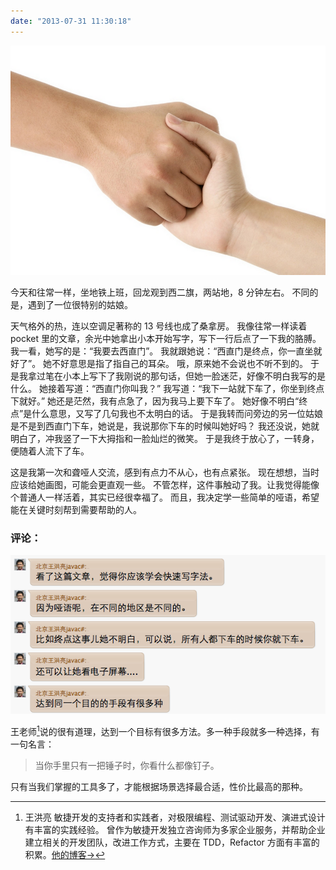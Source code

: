 ```yaml
---
date: "2013-07-31 11:30:18"
---
```


<img src="/_image/2013-07-31/Screen-Shot-2013-07-31-at-10.28.01-AM.png?width=320" alt="">

今天和往常一样，坐地铁上班，回龙观到西二旗，两站地，8 分钟左右。
不同的是，遇到了一位很特别的姑娘。

天气格外的热，连以空调足著称的 13 号线也成了桑拿房。
我像往常一样读着 pocket 里的文章，余光中她拿出小本开始写字，写下一行后点了一下我的胳膊。
我一看，她写的是：“我要去西直门”。
我就跟她说：“西直门是终点，你一直坐就好了”。
她不好意思是指了指自己的耳朵。
哦，原来她不会说也不听不到的。
于是我拿过笔在小本上写下了我刚说的那句话，但她一脸迷茫，好像不明白我写的是什么。
她接着写道：“西直门你叫我？”
我写道：“我下一站就下车了，你坐到终点下就好。”
她还是茫然，我有点急了，因为我马上要下车了。
她好像不明白“终点”是什么意思，又写了几句我也不太明白的话。
于是我转而问旁边的另一位姑娘是不是到西直门下车，她说是，我说那你下车的时候叫她好吗？
我还没说，她就明白了，冲我竖了一下大拇指和一脸灿烂的微笑。
于是我终于放心了，一转身，便随着人流下了车。

这是我第一次和聋哑人交流，感到有点力不从心，也有点紧张。
现在想想，当时应该给她画图，可能会更直观一些。
不管怎样，这件事触动了我。让我觉得能像个普通人一样活着，其实已经很幸福了。
而且，我决定学一些简单的哑语，希望能在关键时刻帮到需要帮助的人。

### 评论：

![评论截图](/_image/2013-07-31/Screen-Shot-2013-07-31-at-12.17.45-PM.png)

王老师[^1]说的很有道理，达到一个目标有很多方法。多一种手段就多一种选择，有一句名言：

> 当你手里只有一把锤子时，你看什么都像钉子。

只有当我们掌握的工具多了，才能根据场景选择最合适，性价比最高的那种。

[^1]:
    王洪亮 敏捷开发的支持者和实践者，对极限编程、测试驱动开发、演进式设计有丰富的实践经验。
    曾作为敏捷开发独立咨询师为多家企业服务，并帮助企业建立相关的开发团队，改进工作方式，主要在 TDD，Refactor 方面有丰富的积累。[他的博客->](http://www.cnblogs.com/stephen-wang/)
